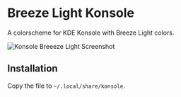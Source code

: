 # Breeze Light Konsole

A colorscheme for KDE Konsole with Breeze Light colors.

![Konsole Breeeze Light Screenshot](https://cn.pling.com/img/7/4/6/f/fe777b272caf57bd6d2f1672cfe2db98e564.png)

## Installation
Copy the file to ```~/.local/share/konsole```.
